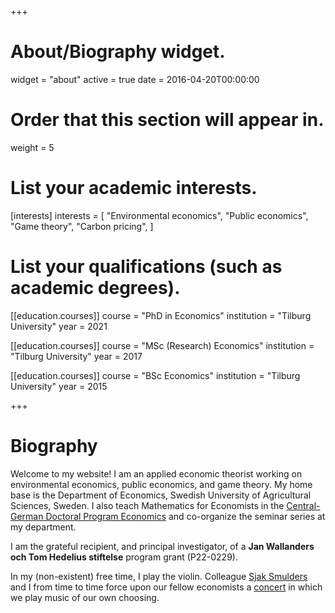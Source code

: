 +++
# About/Biography widget.
widget = "about"
active = true
date = 2016-04-20T00:00:00

# Order that this section will appear in.
weight = 5

# List your academic interests.
[interests]
  interests = [
    "Environmental economics",
    "Public economics",
    "Game theory",
    "Carbon pricing",
  ]

# List your qualifications (such as academic degrees).
  
  [[education.courses]]
  course = "PhD in Economics"
  institution = "Tilburg University"
  year = 2021
  
[[education.courses]]
  course = "MSc (Research) Economics"
  institution = "Tilburg University"
  year = 2017

[[education.courses]]
  course = "BSc Economics"
  institution = "Tilburg University"
  year = 2015
 
+++

# Biography

Welcome to my website! I am an applied economic theorist working on environmental economics, public economics, and game theory. My home base is the Department of Economics, Swedish University of Agricultural Sciences, Sweden. I also teach Mathematics for Economists in the [Central-German Doctoral Program Economics](http://cgde.wifa.uni-leipzig.de/3257-2/) and co-organize the seminar series at my department.

I am the grateful recipient, and principal investigator, of a **Jan Wallanders och Tom Hedelius stiftelse** program grant (P22-0229).

In my (non-existent) free time, I play the violin. Colleague [Sjak Smulders](https://research.tilburguniversity.edu/en/persons/sjak-smulders) and I from time to time force upon our fellow economists a [concert](https://twitter.com/TiUEconomics/status/1111204863382380544) in which we play music of our own choosing.
